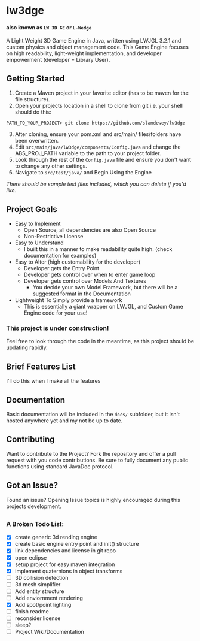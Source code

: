 # lw3dge 
#### also known as `LW 3D GE` or `L-Wedge`
A Light Weight 3D Game Engine in Java, written using LWJGL 3.2.1 and custom physics and object management code.
This Game Engine focuses on high readability, light-weight implementation, and developer empowerment (developer = Library User).

## Getting Started

  1. Create a Maven project in your favorite editor (has to be maven for the file structure).
  2. Open your projects location in a shell to clone from git i.e. your shell should do this:
 
  `PATH_TO_YOUR_PROJECT> git clone https://github.com/slamdewey/lw3dge`
 
  3. After cloning, ensure your pom.xml and src/main/ files/folders have been overwritten.
  4. Edit `src/main/java/lw3dge/components/Config.java` and change the ABS_PROJ_PATH variable to the path to your project folder.
  5. Look through the rest of the `Config.java` file and ensure you don't want to change any other settings.
  6. Navigate to `src/test/java/` and Begin Using the Engine
  
  *There should be sample test files included, which you can delete if you'd like.*

## Project Goals
  - Easy to Implement
    - Open Source, all dependencies are also Open Source
    - Non-Restrictive License
  - Easy to Understand
    - I built this in a manner to make readability quite high.  (check documentation for examples)
  - Easy to Alter (high customability for the developer)
    - Developer gets the Entry Point
    - Developer gets control over when to enter game loop
    - Developer gets control over Models And Textures
      - You decide your own Model Framework, but there will be a suggested format in the Documentation
  - Lightweight To Simply provide a framework
      - This is essentially a giant wrapper on LWJGL, and Custom Game Engine code for your use!
### This project is under construction!
Feel free to look through the code in the meantime, as this project should be updating rapidly.
## Brief Features List
I'll do this when I make all the features
## Documentation
Basic documentation will be included in the `docs/` subfolder, but it isn't hosted anywhere yet and my not be up to date.
## Contributing
Want to contribute to the Project?  Fork the repository and offer a pull request with you code contributions.  Be sure to fully document any public functions using standard JavaDoc protocol.
## Got an Issue?
Found an issue?  Opening Issue topics is highly encouraged during this projects development.
##
### A Broken Todo List:
  - [x] create generic 3d rending engine
  - [x] create basic engine entry point and init() structure
  - [x] link dependencies and license in git repo
  - [x] open eclipse
  - [x] setup project for easy maven integration
  - [x] implement quaternions in object transforms
  - [ ] 3D collision detection
  - [ ] 3d mesh simplifier
  - [ ] Add entity structure
  - [ ] Add enviornment rendering
  - [x] Add spot/point lighting
  - [ ] finish readme
  - [ ] reconsider license
  - [ ] sleep?
  - [ ] Project Wiki/Documentation
